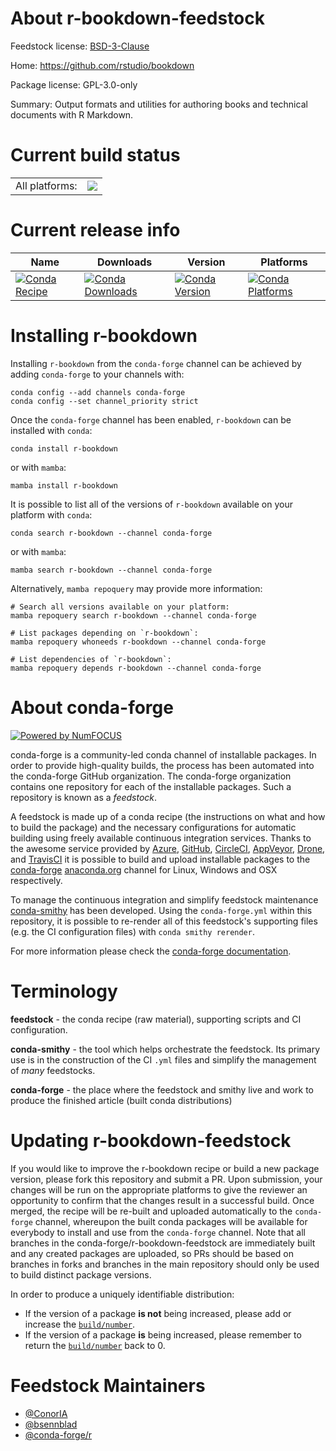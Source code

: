 About r-bookdown-feedstock
==========================

Feedstock license: [BSD-3-Clause](https://github.com/conda-forge/r-bookdown-feedstock/blob/main/LICENSE.txt)

Home: https://github.com/rstudio/bookdown

Package license: GPL-3.0-only

Summary: Output formats and utilities for authoring books and technical documents with R Markdown.

Current build status
====================


<table><tr><td>All platforms:</td>
    <td>
      <a href="https://dev.azure.com/conda-forge/feedstock-builds/_build/latest?definitionId=4164&branchName=main">
        <img src="https://dev.azure.com/conda-forge/feedstock-builds/_apis/build/status/r-bookdown-feedstock?branchName=main">
      </a>
    </td>
  </tr>
</table>

Current release info
====================

| Name | Downloads | Version | Platforms |
| --- | --- | --- | --- |
| [![Conda Recipe](https://img.shields.io/badge/recipe-r--bookdown-green.svg)](https://anaconda.org/conda-forge/r-bookdown) | [![Conda Downloads](https://img.shields.io/conda/dn/conda-forge/r-bookdown.svg)](https://anaconda.org/conda-forge/r-bookdown) | [![Conda Version](https://img.shields.io/conda/vn/conda-forge/r-bookdown.svg)](https://anaconda.org/conda-forge/r-bookdown) | [![Conda Platforms](https://img.shields.io/conda/pn/conda-forge/r-bookdown.svg)](https://anaconda.org/conda-forge/r-bookdown) |

Installing r-bookdown
=====================

Installing `r-bookdown` from the `conda-forge` channel can be achieved by adding `conda-forge` to your channels with:

```
conda config --add channels conda-forge
conda config --set channel_priority strict
```

Once the `conda-forge` channel has been enabled, `r-bookdown` can be installed with `conda`:

```
conda install r-bookdown
```

or with `mamba`:

```
mamba install r-bookdown
```

It is possible to list all of the versions of `r-bookdown` available on your platform with `conda`:

```
conda search r-bookdown --channel conda-forge
```

or with `mamba`:

```
mamba search r-bookdown --channel conda-forge
```

Alternatively, `mamba repoquery` may provide more information:

```
# Search all versions available on your platform:
mamba repoquery search r-bookdown --channel conda-forge

# List packages depending on `r-bookdown`:
mamba repoquery whoneeds r-bookdown --channel conda-forge

# List dependencies of `r-bookdown`:
mamba repoquery depends r-bookdown --channel conda-forge
```


About conda-forge
=================

[![Powered by
NumFOCUS](https://img.shields.io/badge/powered%20by-NumFOCUS-orange.svg?style=flat&colorA=E1523D&colorB=007D8A)](https://numfocus.org)

conda-forge is a community-led conda channel of installable packages.
In order to provide high-quality builds, the process has been automated into the
conda-forge GitHub organization. The conda-forge organization contains one repository
for each of the installable packages. Such a repository is known as a *feedstock*.

A feedstock is made up of a conda recipe (the instructions on what and how to build
the package) and the necessary configurations for automatic building using freely
available continuous integration services. Thanks to the awesome service provided by
[Azure](https://azure.microsoft.com/en-us/services/devops/), [GitHub](https://github.com/),
[CircleCI](https://circleci.com/), [AppVeyor](https://www.appveyor.com/),
[Drone](https://cloud.drone.io/welcome), and [TravisCI](https://travis-ci.com/)
it is possible to build and upload installable packages to the
[conda-forge](https://anaconda.org/conda-forge) [anaconda.org](https://anaconda.org/)
channel for Linux, Windows and OSX respectively.

To manage the continuous integration and simplify feedstock maintenance
[conda-smithy](https://github.com/conda-forge/conda-smithy) has been developed.
Using the ``conda-forge.yml`` within this repository, it is possible to re-render all of
this feedstock's supporting files (e.g. the CI configuration files) with ``conda smithy rerender``.

For more information please check the [conda-forge documentation](https://conda-forge.org/docs/).

Terminology
===========

**feedstock** - the conda recipe (raw material), supporting scripts and CI configuration.

**conda-smithy** - the tool which helps orchestrate the feedstock.
                   Its primary use is in the construction of the CI ``.yml`` files
                   and simplify the management of *many* feedstocks.

**conda-forge** - the place where the feedstock and smithy live and work to
                  produce the finished article (built conda distributions)


Updating r-bookdown-feedstock
=============================

If you would like to improve the r-bookdown recipe or build a new
package version, please fork this repository and submit a PR. Upon submission,
your changes will be run on the appropriate platforms to give the reviewer an
opportunity to confirm that the changes result in a successful build. Once
merged, the recipe will be re-built and uploaded automatically to the
`conda-forge` channel, whereupon the built conda packages will be available for
everybody to install and use from the `conda-forge` channel.
Note that all branches in the conda-forge/r-bookdown-feedstock are
immediately built and any created packages are uploaded, so PRs should be based
on branches in forks and branches in the main repository should only be used to
build distinct package versions.

In order to produce a uniquely identifiable distribution:
 * If the version of a package **is not** being increased, please add or increase
   the [``build/number``](https://docs.conda.io/projects/conda-build/en/latest/resources/define-metadata.html#build-number-and-string).
 * If the version of a package **is** being increased, please remember to return
   the [``build/number``](https://docs.conda.io/projects/conda-build/en/latest/resources/define-metadata.html#build-number-and-string)
   back to 0.

Feedstock Maintainers
=====================

* [@ConorIA](https://github.com/ConorIA/)
* [@bsennblad](https://github.com/bsennblad/)
* [@conda-forge/r](https://github.com/conda-forge/r/)

